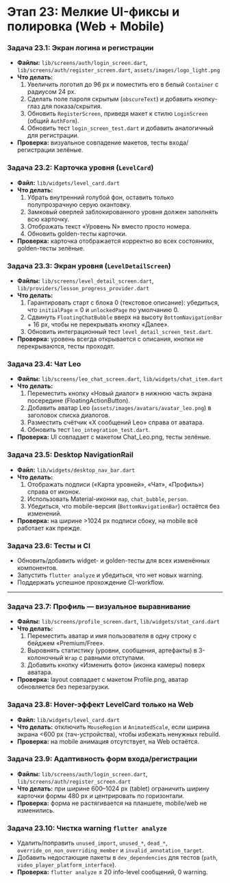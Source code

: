# Этап 23: Мелкие UI-фиксы и полировка (Web + Mobile)

### Задача 23.1: Экран логина и регистрации
- **Файлы:** `lib/screens/auth/login_screen.dart`, `lib/screens/auth/register_screen.dart`, `assets/images/logo_light.png`
- **Что делать:**
  1. Увеличить логотип до 96 px и поместить его в белый `Container` с радиусом 24 px.
  2. Сделать поле пароля скрытым (`obscureText`) и добавить кнопку-глаз для показа/скрытия.
  3. Обновить `RegisterScreen`, приведя макет к стилю `LoginScreen` (общий `AuthForm`).
  4. Обновить тест `login_screen_test.dart` и добавить аналогичный для регистрации.
- **Проверка:** визуальное совпадение макетов, тесты входа/регистрации зелёные.

### Задача 23.2: Карточка уровня (`LevelCard`)
- **Файл:** `lib/widgets/level_card.dart`
- **Что делать:**
  1. Убрать внутренний голубой фон, оставить только полупрозрачную серую окантовку.
  2. Замковый оверлей заблокированного уровня должен заполнять всю карточку.
  3. Отображать текст «Уровень N» вместо просто номера.
  4. Обновить golden-тесты карточки.
- **Проверка:** карточка отображается корректно во всех состояниях, golden-тесты зелёные.

### Задача 23.3: Экран уровня (`LevelDetailScreen`)
- **Файлы:** `lib/screens/level_detail_screen.dart`, `lib/providers/lesson_progress_provider.dart`
- **Что делать:**
  1. Гарантировать старт с блока 0 (текстовое описание): убедиться, что `initialPage` = 0 и `unlockedPage` по умолчанию 0.
  2. Сдвинуть `FloatingChatBubble` вверх на высоту `BottomNavigationBar` + 16 px, чтобы не перекрывать кнопку «Далее».
  3. Обновить интеграционный тест `level_detail_screen_test.dart`.
- **Проверка:** уровень всегда открывается с описания, кнопки не перекрываются, тесты проходят.

### Задача 23.4: Чат Leo
- **Файлы:** `lib/screens/leo_chat_screen.dart`, `lib/widgets/chat_item.dart`
- **Что делать:**
  1. Переместить кнопку «Новый диалог» в нижнюю часть экрана посередине (FloatingActionButton).
  2. Добавить аватар Leo (`assets/images/avatars/avatar_leo.png`) в заголовок списка диалогов.
  3. Разместить счётчик «X сообщений Leo» справа от аватара.
  4. Обновить тест `leo_integration_test.dart`.
- **Проверка:** UI совпадает с макетом Chat_Leo.png, тесты зелёные.

### Задача 23.5: Desktop NavigationRail
- **Файл:** `lib/widgets/desktop_nav_bar.dart`
- **Что делать:**
  1. Отображать подписи («Карта уровней», «Чат», «Профиль») справа от иконок.
  2. Использовать Material-иконки `map`, `chat_bubble`, `person`.
  3. Убедиться, что mobile-версия (`BottomNavigationBar`) остаётся без изменений.
- **Проверка:** на ширине >1024 px подписи сбоку, на mobile всё работает как прежде.

### Задача 23.6: Тесты и CI
- Обновить/добавить widget- и golden-тесты для всех изменённых компонентов.
- Запустить `flutter analyze` и убедиться, что нет новых warning.
- Поддержать успешное прохождение CI-workflow.

---

### Задача 23.7: Профиль — визуальное выравнивание
- **Файлы:** `lib/screens/profile_screen.dart`, `lib/widgets/stat_card.dart`
- **Что делать:**
  1. Переместить аватар и имя пользователя в одну строку с бейджем «Premium/Free».  
  2. Выровнять статистику (уровни, сообщения, артефакты) в 3-колоночный `Wrap` с равными отступами.  
  3. Добавить кнопку «Изменить фото» (иконка камеры) поверх аватара.
- **Проверка:** layout совпадает с макетом Profile.png, аватар обновляется без перезагрузки.

### Задача 23.8: Hover-эффект LevelCard только на Web
- **Файл:** `lib/widgets/level_card.dart`
- **Что делать:** отключить `MouseRegion` и `AnimatedScale`, если ширина экрана <600 px (тач-устройства), чтобы избежать ненужных rebuild.
- **Проверка:** на mobile анимация отсутствует, на Web остаётся.

### Задача 23.9: Адаптивность форм входа/регистрации
- **Файлы:** `lib/screens/auth/login_screen.dart`, `lib/screens/auth/register_screen.dart`
- **Что делать:** при ширине 600–1024 px (tablet) ограничить ширину карточки формы 480 px и центрировать по горизонтали.  
- **Проверка:** форма не растягивается на планшете, mobile/web не изменились.

### Задача 23.10: Чистка warning `flutter analyze`
- Удалить/поправить `unused_import`, `unused_*`, `dead_*`, `override_on_non_overriding_member` и `invalid_annotation_target`.  
- Добавить недостающие пакеты в `dev_dependencies` для тестов (`path`, `video_player_platform_interface`).
- **Проверка:** `flutter analyze` ≤ 20 info-level сообщений, 0 warning.
